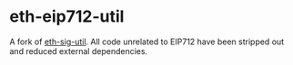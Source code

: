 # eth-eip712-util

A fork of [eth-sig-util](https://github.com/MetaMask/eth-sig-util). All code unrelated to EIP712 have been stripped out and reduced external dependencies.
